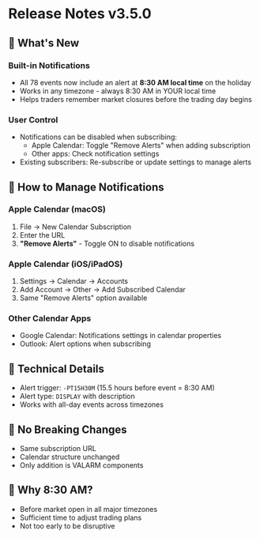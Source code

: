 # Release Notes v3.5.0

## 🔔 What's New

### Built-in Notifications
- All 78 events now include an alert at **8:30 AM local time** on the holiday
- Works in any timezone - always 8:30 AM in YOUR local time
- Helps traders remember market closures before the trading day begins

### User Control
- Notifications can be disabled when subscribing:
  - Apple Calendar: Toggle "Remove Alerts" when adding subscription
  - Other apps: Check notification settings
- Existing subscribers: Re-subscribe or update settings to manage alerts

## 📱 How to Manage Notifications

### Apple Calendar (macOS)
1. File → New Calendar Subscription
2. Enter the URL
3. **"Remove Alerts"** - Toggle ON to disable notifications

### Apple Calendar (iOS/iPadOS)
1. Settings → Calendar → Accounts
2. Add Account → Other → Add Subscribed Calendar
3. Same "Remove Alerts" option available

### Other Calendar Apps
- Google Calendar: Notifications settings in calendar properties
- Outlook: Alert options when subscribing

## 🔧 Technical Details
- Alert trigger: `-PT15H30M` (15.5 hours before event = 8:30 AM)
- Alert type: `DISPLAY` with description
- Works with all-day events across timezones

## 📌 No Breaking Changes
- Same subscription URL
- Calendar structure unchanged
- Only addition is VALARM components

## 🎯 Why 8:30 AM?
- Before market open in all major timezones
- Sufficient time to adjust trading plans
- Not too early to be disruptive